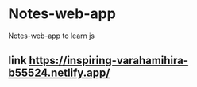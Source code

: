 # Notes-web-app
Notes-web-app to learn js
## link https://inspiring-varahamihira-b55524.netlify.app/
